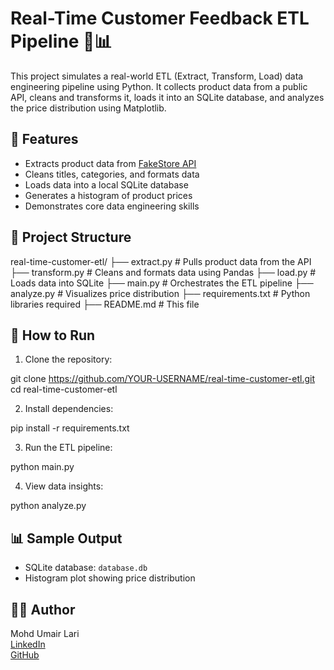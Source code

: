 # Real-Time Customer Feedback ETL Pipeline 🧠📊

This project simulates a real-world ETL (Extract, Transform, Load) data engineering pipeline using Python. It collects product data from a public API, cleans and transforms it, loads it into an SQLite database, and analyzes the price distribution using Matplotlib.

## 🔧 Features

- Extracts product data from [FakeStore API](https://fakestoreapi.com/products)
- Cleans titles, categories, and formats data
- Loads data into a local SQLite database
- Generates a histogram of product prices
- Demonstrates core data engineering skills

## 📁 Project Structure

real-time-customer-etl/ 
├── extract.py # Pulls product data from the API 
├── transform.py # Cleans and formats data using Pandas 
├── load.py # Loads data into SQLite ├── main.py # Orchestrates the ETL pipeline 
├── analyze.py # Visualizes price distribution 
├── requirements.txt # Python libraries required 
├── README.md # This file

## 🧪 How to Run

1. Clone the repository:

git clone https://github.com/YOUR-USERNAME/real-time-customer-etl.git 
cd real-time-customer-etl

2. Install dependencies:

pip install -r requirements.txt


3. Run the ETL pipeline:

python main.py


4. View data insights:

python analyze.py


## 📊 Sample Output

- SQLite database: `database.db`
- Histogram plot showing price distribution

## 👨‍💻 Author

Mohd Umair Lari  
[LinkedIn](https://www.linkedin.com/in/mohd-umair-lari/)  
[GitHub](https://github.com/Mohd-Umair-Lari)  
